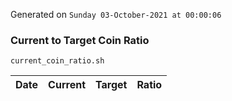 Generated on `Sunday 03-October-2021 at 00:00:06`

### Current to Target Coin Ratio
`current_coin_ratio.sh`

Date|Current|Target|Ratio
---|---|---|---
